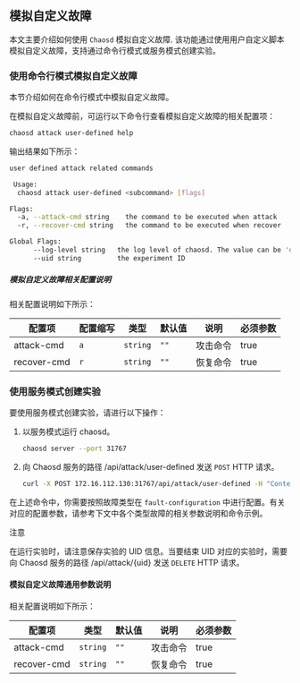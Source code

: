 ## 模拟自定义故障

本文主要介绍如何使用 `Chaosd` 模拟自定义故障.
该功能通过使用用户自定义脚本模拟自定义故障，支持通过命令行模式或服务模式创建实验。
### 使用命令行模式模拟自定义故障

本节介绍如何在命令行模式中模拟自定义故障。

在模拟自定义故障前，可运行以下命令行查看模拟自定义故障的相关配置项：
```bash
chaosd attack user-defined help
```
输出结果如下所示：
```bash
user defined attack related commands 

 Usage:
  chaosd attack user-defined <subcommand> [flags]

Flags:
  -a, --attack-cmd string    the command to be executed when attack
  -r, --recover-cmd string   the command to be executed when recover

Global Flags:
      --log-level string   the log level of chaosd. The value can be 'debug', 'info', 'warn' and 'error'
      --uid string         the experiment ID

```
##### 模拟自定义故障相关配置说明

相关配置说明如下所示：

| 配置项 | 配置缩写 | 类型 | 默认值 | 说明 | 必须参数 |
| --- | --- | --- | --- | ------------ | --- |
| attack-cmd |  `a`  | `string` | `""` | 攻击命令 | true |
| recover-cmd |  `r`  | `string` | `""` | 恢复命令 | true |
### 使用服务模式创建实验
要使用服务模式创建实验，请进行以下操作：

1. 以服务模式运行 chaosd。

   ```bash
   chaosd server --port 31767
   ```

2. 向 Chaosd 服务的路径 /api/attack/user-defined 发送 `POST` HTTP 请求。

   ```bash
   curl -X POST 172.16.112.130:31767/api/attack/user-defined -H "Content-Type:application/json" -d '{fault-configuration}'
   ```

在上述命令中，你需要按照故障类型在 `fault-configuration` 中进行配置。有关对应的配置参数，请参考下文中各个类型故障的相关参数说明和命令示例。

注意

在运行实验时，请注意保存实验的 UID 信息。当要结束 UID 对应的实验时，需要向 Chaosd 服务的路径 /api/attack/{uid} 发送 `DELETE` HTTP 请求。


#### 模拟自定义故障通用参数说明

相关配置说明如下所示：

| 配置项 | 类型 | 默认值 | 说明 | 必须参数 |
| --- | --- | --- | ------------ | --- |
| attack-cmd | `string` | `""` | 攻击命令 | true |
| recover-cmd | `string` | `""` | 恢复命令 | true |

